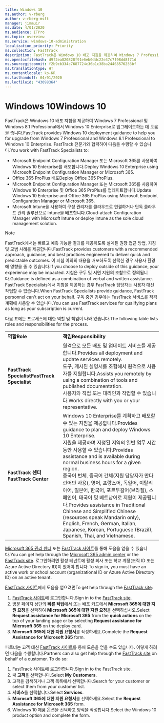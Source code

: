 ```yaml
---
title: Windows 10
ms.author: v-rberg
author: v-rberg-msft
manager: jimmuir
ms.date: 4/01/2020
ms.audience: ITPro
ms.topic: overview
ms.service: windows-10-administration
localization_priority: Priority
ms.collection: FastTrack
description: FastTrack은 Windows 10 배포 지침을 제공하여 Windows 7 Professional 및 Windows 8.1 Professional에서 Windows 10 Enterprise로 업그레이드하는 데 도움을 줍니다.
ms.openlocfilehash: d9f2ea820828f91e6eb0ddc22e37c7f98dd8f71d
ms.sourcegitcommit: f2b9cb334c7687724c36b1c38ba24463576233bf
ms.translationtype: HT
ms.contentlocale: ko-KR
ms.lasthandoff: 04/01/2020
ms.locfileid: "43098364"
---
```

# <a name="windows-10"></a><span data-ttu-id="e3a13-103">Windows 10</span><span class="sxs-lookup"><span data-stu-id="e3a13-103">Windows 10</span></span>

<span data-ttu-id="e3a13-104">FastTrack은 Windows 10 배포 지침을 제공하여 Windows 7 Professional 및 Windows 8.1 Professional에서 Windows 10 Enterprise로 업그레이드하는 데 도움을 줍니다.</span><span class="sxs-lookup"><span data-stu-id="e3a13-104">FastTrack provides Windows 10 deployment guidance to help you for upgrade from Windows 7 Professional and Windows 8.1 Professional to Windows 10 Enterprise.</span></span> <span data-ttu-id="e3a13-105">FastTrack 전문가와 협력하여 다음을 수행할 수 있습니다.</span><span class="sxs-lookup"><span data-stu-id="e3a13-105">You work with FastTrack Specialists to:</span></span>

- <span data-ttu-id="e3a13-106">Microsoft Endpoint Configuration Manager 또는 Microsoft 365를 사용하여 Windows 10 Enterprise를 배포합니다.</span><span class="sxs-lookup"><span data-stu-id="e3a13-106">Deploy Windows 10 Enterprise using Microsoft Endpoint Configuration Manager or Microsoft 365.</span></span>
- <span data-ttu-id="e3a13-107">Office 365 ProPlus 배포</span><span class="sxs-lookup"><span data-stu-id="e3a13-107">Deploy Office 365 ProPlus.</span></span> 
- <span data-ttu-id="e3a13-108">Microsoft Endpoint Configuration Manager 또는 Microsoft 365를 사용하여 Windows 10 Enterprise 및 Office 365 ProPlus를 업데이트합니다.</span><span class="sxs-lookup"><span data-stu-id="e3a13-108">Update Windows 10 Enterprise and Office 365 ProPlus using Microsoft Endpoint Configuration Manager or Microsoft 365.</span></span>
- <span data-ttu-id="e3a13-109">Microsoft Intune을 사용하여 구성 관리자를 클라우드로 연결하거나 단독 클라우드 관리 솔루션으로 Intune을 배포합니다.</span><span class="sxs-lookup"><span data-stu-id="e3a13-109">Cloud-attach Configuration Manager with Microsoft Intune or deploy Intune as the sole cloud management solution.</span></span>
  
> [!NOTE]
> <span data-ttu-id="e3a13-110">FastTrack에서는 빠르고 예측 가능한 결과를 제공하도록 설계된 권장 접근 방법, 지침 및 모범 사례를 제공합니다.</span><span class="sxs-lookup"><span data-stu-id="e3a13-110">FastTrack provides customers with a recommended approach, guidance, and best practices engineered to deliver quick and predictable outcomes.</span></span> <span data-ttu-id="e3a13-111">이 지침 이외의 내용을 배포하도록 선택한 경우 사용자 환경에 영향을 줄 수 있습니다.</span><span class="sxs-lookup"><span data-stu-id="e3a13-111">If you choose to deploy outside of this guidance, your experience may be impacted.</span></span> <span data-ttu-id="e3a13-112">지침은 구두 및 서면 지원의 조합으로 정의됩니다.</span><span class="sxs-lookup"><span data-stu-id="e3a13-112">Guidance is defined as a combination of verbal and written assistance.</span></span> <span data-ttu-id="e3a13-113">FastTrack Specialists에서 지침을 제공하는 경우 FastTrack 담당자는 사용자 대신 작업할 수 없습니다.</span><span class="sxs-lookup"><span data-stu-id="e3a13-113">When FastTrack Specialists provide guidance, FastTrack personnel can't act on your behalf.</span></span> <span data-ttu-id="e3a13-114">구독 중인 경우에는 FastTrack 서비스를 적격 계획에 사용할 수 있습니다.</span><span class="sxs-lookup"><span data-stu-id="e3a13-114">You can use FastTrack services for qualifying plans as long as your subscription is current.</span></span>  
    
<span data-ttu-id="e3a13-115">다음 표에는 프로세스에 대한 역할 및 책임이 나와 있습니다.</span><span class="sxs-lookup"><span data-stu-id="e3a13-115">The following table lists roles and responsibilities for the process.</span></span>

|||
|:-----|:-----|
|<span data-ttu-id="e3a13-116">**역할**</span><span class="sxs-lookup"><span data-stu-id="e3a13-116">**Role**</span></span> <br/> |<span data-ttu-id="e3a13-117">**책임**</span><span class="sxs-lookup"><span data-stu-id="e3a13-117">**Responsibility**</span></span> <br/> |
|<span data-ttu-id="e3a13-118">**FastTrack Specialist**</span><span class="sxs-lookup"><span data-stu-id="e3a13-118">**FastTrack Specialist**</span></span> <br/> |<span data-ttu-id="e3a13-119">원격으로 모든 배포 및 업데이트 서비스를 제공합니다.</span><span class="sxs-lookup"><span data-stu-id="e3a13-119">Provides all deployment and update services remotely.</span></span>  <br/> <span data-ttu-id="e3a13-120">도구, 게시된 설명서를 조합해서 원격으로 사용자를 지원합니다.</span><span class="sxs-lookup"><span data-stu-id="e3a13-120">Assists you remotely by using a combination of tools and published documentation.</span></span> <br/> <span data-ttu-id="e3a13-121">사용자와 직접 또는 대리인과 작업할 수 있습니다.</span><span class="sxs-lookup"><span data-stu-id="e3a13-121">Works directly with you or your representative.</span></span>|
|<span data-ttu-id="e3a13-122">**FastTrack 센터**</span><span class="sxs-lookup"><span data-stu-id="e3a13-122">**FastTrack Center**</span></span>  <br/> |<span data-ttu-id="e3a13-123">Windows 10 Enterprise를 계획하고 배포할 수 있는 지침을 제공합니다.</span><span class="sxs-lookup"><span data-stu-id="e3a13-123">Provides guidance to plan and deploy Windows 10 Enterprise.</span></span>   <br/> <span data-ttu-id="e3a13-124">지원을 제공하며 지정된 지역의 일반 업무 시간 동안 사용할 수 있습니다.</span><span class="sxs-lookup"><span data-stu-id="e3a13-124">Provides assistance and is available during normal business hours for a given region.</span></span> <br/> <span data-ttu-id="e3a13-125">중국어 번체, 중국어 간체(지원 담당자가 만다린어만 사용), 영어, 프랑스어, 독일어, 이탈리아어, 일본어, 한국어, 포르투갈어(브라질), 스페인어, 태국어 및 베트남어로 지원이 제공됩니다.</span><span class="sxs-lookup"><span data-stu-id="e3a13-125">Provides assistance in Traditional Chinese and Simplified Chinese (resources speak Mandarin only), English, French, German, Italian, Japanese, Korean, Portuguese (Brazil), Spanish, Thai, and Vietnamese.</span></span>|
 
<span data-ttu-id="e3a13-126">[Microsoft 365 관리 센터](https://go.microsoft.com/fwlink/?linkid=2032704) 또는 [FastTrack 사이트](https://go.microsoft.com/fwlink/?linkid=780698)를 통해 도움을 얻을 수 있습니다.</span><span class="sxs-lookup"><span data-stu-id="e3a13-126">You can get help through the [Microsoft 365 admin center](https://go.microsoft.com/fwlink/?linkid=2032704) or the [FastTrack site](https://go.microsoft.com/fwlink/?linkid=780698).</span></span> <span data-ttu-id="e3a13-127">로그인하려면 활성 테넌트에 활성 회사 또는 학교 계정(조직 ID 또는 Azure Active Directory ID)이 있어야 합니다.</span><span class="sxs-lookup"><span data-stu-id="e3a13-127">To sign in, you must have an active work or school account (organizational ID or Azure Active Directory ID) on an active tenant.</span></span> 

<span data-ttu-id="e3a13-128">[FastTrack 사이트](https://go.microsoft.com/fwlink/?linkid=780698)에서 도움을 얻으려면</span><span class="sxs-lookup"><span data-stu-id="e3a13-128">To get help through the [FastTrack site](https://go.microsoft.com/fwlink/?linkid=780698):</span></span> 
1.    <span data-ttu-id="e3a13-129">[FastTrack 사이트](https://go.microsoft.com/fwlink/?linkid=780698)에 로그인합니다.</span><span class="sxs-lookup"><span data-stu-id="e3a13-129">Sign in to the [FastTrack site](https://go.microsoft.com/fwlink/?linkid=780698).</span></span> 
2.    <span data-ttu-id="e3a13-130">방문 페이지 상단의 **빠른 작업**에서 또는 배포 카드에서 **Microsoft 365에 대한 지원 요청**을 선택하여 **Microsoft 365에 대한 지원 요청**을 선택하십시오.</span><span class="sxs-lookup"><span data-stu-id="e3a13-130">Select **Request assistance for Microsoft 365** from the **quick actions** on the top of your landing page or by selecting **Request assistance for Microsoft 365** on the deploy card.</span></span>
3.    <span data-ttu-id="e3a13-131">**Microsoft 365에 대한 지원 요청서**를 작성하세요.</span><span class="sxs-lookup"><span data-stu-id="e3a13-131">Complete the **Request Assistance for Microsoft 365** form.</span></span>
  
<span data-ttu-id="e3a13-p104">파트너는 고객 대신 [FastTrack 사이트](https://go.microsoft.com/fwlink/?linkid=780698)를 통해 도움을 얻을 수도 있습니다. 이렇게 하려면 다음을 수행합니다.</span><span class="sxs-lookup"><span data-stu-id="e3a13-p104">Partners can also get help through the [FastTrack site](https://go.microsoft.com/fwlink/?linkid=780698) on behalf of a customer. To do so:</span></span>
1.    <span data-ttu-id="e3a13-134">[FastTrack 사이트](https://go.microsoft.com/fwlink/?linkid=780698)에 로그인합니다.</span><span class="sxs-lookup"><span data-stu-id="e3a13-134">Sign in to the [FastTrack site](https://go.microsoft.com/fwlink/?linkid=780698).</span></span> 
2.    <span data-ttu-id="e3a13-135">**내 고객**을 선택합니다.</span><span class="sxs-lookup"><span data-stu-id="e3a13-135">Select **My Customers**.</span></span>
3.    <span data-ttu-id="e3a13-136">고객을 검색하거나 고객 목록에서 선택합니다.</span><span class="sxs-lookup"><span data-stu-id="e3a13-136">Search for your customer or select them from your customer list.</span></span>
4.    <span data-ttu-id="e3a13-137">**서비스**를 선택합니다.</span><span class="sxs-lookup"><span data-stu-id="e3a13-137">Select **Services**.</span></span>
5.    <span data-ttu-id="e3a13-138">**Microsoft 365에 대한 지원 요청서**를 선택하세요.</span><span class="sxs-lookup"><span data-stu-id="e3a13-138">Select the **Request Assistance for Microsoft 365** form.</span></span>
6.    <span data-ttu-id="e3a13-139">Windows 10 제품 옵션을 선택하고 양식을 작성합니다.</span><span class="sxs-lookup"><span data-stu-id="e3a13-139">Select the Windows 10 product option and complete the form.</span></span>
 
